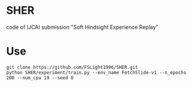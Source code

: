 # SHER
code of IJCAI submission "Soft Hindsight Experience Replay" 


# Use
```
git clone https://github.com/FSLight1996/SHER.git
python SHER/experiment/train.py --env_name FetchSlide-v1 --n_epochs 200 --num_cpu 19 --seed 0
```
